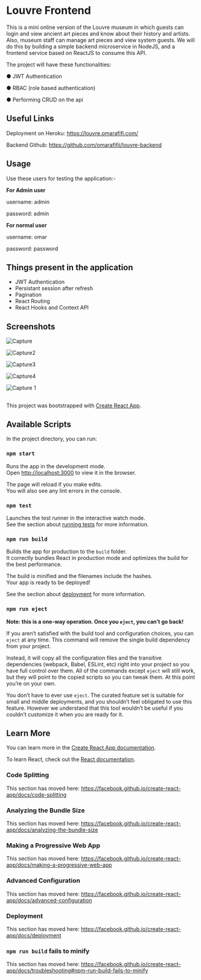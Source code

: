 # Louvre Frontend

This is a mini online version of the Louvre museum in which guests
 can login and view ancient art pieces and know about their 
 history and artists. Also, museum staff can manage art pieces 
 and view system guests. We will do this by building a 
 simple backend microservice in NodeJS, 
 and a frontend service based on ReactJS to consume this API. 
 
 The project will have these functionalities:

● JWT Authentication

● RBAC (role based authentication)

● Performing CRUD on the api

## Useful Links

Deployment on Heroku: https://louvre.omarafifi.com/

Backend Github: https://github.com/omarafifii/louvre-backend

## Usage

Use these users for testing the application:-

**For Admin user**

username: admin

password: admin

**For normal user**

username: omar

password: password

## Things present in the application

* JWT Authentication
* Persistant session after refresh
* Pagination
* React Routing
* React Hooks and Context API

## Screenshots

![Capture](https://user-images.githubusercontent.com/48727083/139589690-1894f186-3796-4f07-8b25-6b306fb78f04.PNG)

![Capture2](https://user-images.githubusercontent.com/48727083/139589696-1ad21f01-7dcd-4ab0-bf37-86803fc0425b.PNG)

![Capture3](https://user-images.githubusercontent.com/48727083/139589700-389a6176-5886-4c94-80a5-73e9dd10ad21.PNG)

![Capture4](https://user-images.githubusercontent.com/48727083/139589701-cadc12b7-6bef-4132-bdcc-92351fb04db2.PNG)

![Capture 1](https://user-images.githubusercontent.com/48727083/139589685-1699b0da-056e-4d58-948f-f1552f6afd80.PNG)


##
This project was bootstrapped with [Create React App](https://github.com/facebook/create-react-app).

## Available Scripts

In the project directory, you can run:

### `npm start`

Runs the app in the development mode.<br />
Open [http://localhost:3000](http://localhost:3000) to view it in the browser.

The page will reload if you make edits.<br />
You will also see any lint errors in the console.

### `npm test`

Launches the test runner in the interactive watch mode.<br />
See the section about [running tests](https://facebook.github.io/create-react-app/docs/running-tests) for more information.

### `npm run build`

Builds the app for production to the `build` folder.<br />
It correctly bundles React in production mode and optimizes the build for the best performance.

The build is minified and the filenames include the hashes.<br />
Your app is ready to be deployed!

See the section about [deployment](https://facebook.github.io/create-react-app/docs/deployment) for more information.

### `npm run eject`

**Note: this is a one-way operation. Once you `eject`, you can’t go back!**

If you aren’t satisfied with the build tool and configuration choices, you can `eject` at any time. This command will remove the single build dependency from your project.

Instead, it will copy all the configuration files and the transitive dependencies (webpack, Babel, ESLint, etc) right into your project so you have full control over them. All of the commands except `eject` will still work, but they will point to the copied scripts so you can tweak them. At this point you’re on your own.

You don’t have to ever use `eject`. The curated feature set is suitable for small and middle deployments, and you shouldn’t feel obligated to use this feature. However we understand that this tool wouldn’t be useful if you couldn’t customize it when you are ready for it.

## Learn More

You can learn more in the [Create React App documentation](https://facebook.github.io/create-react-app/docs/getting-started).

To learn React, check out the [React documentation](https://reactjs.org/).

### Code Splitting

This section has moved here: https://facebook.github.io/create-react-app/docs/code-splitting

### Analyzing the Bundle Size

This section has moved here: https://facebook.github.io/create-react-app/docs/analyzing-the-bundle-size

### Making a Progressive Web App

This section has moved here: https://facebook.github.io/create-react-app/docs/making-a-progressive-web-app

### Advanced Configuration

This section has moved here: https://facebook.github.io/create-react-app/docs/advanced-configuration

### Deployment

This section has moved here: https://facebook.github.io/create-react-app/docs/deployment

### `npm run build` fails to minify

This section has moved here: https://facebook.github.io/create-react-app/docs/troubleshooting#npm-run-build-fails-to-minify
